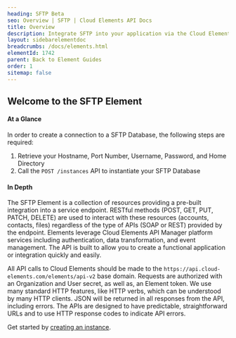 ```yaml
---
heading: SFTP Beta
seo: Overview | SFTP | Cloud Elements API Docs
title: Overview
description: Integrate SFTP into your application via the Cloud Elements APIs.
layout: sidebarelementdoc
breadcrumbs: /docs/elements.html
elementId: 1742
parent: Back to Element Guides
order: 1
sitemap: false
---
```


## Welcome to the SFTP Element


#### At a Glance

In order to create a connection to a SFTP Database, the following steps are required:

1. Retrieve your Hostname, Port Number, Username, Password, and Home Directory
2. Call the `POST /instances` API to instantiate your SFTP Database

#### In Depth

The SFTP Element is a collection of resources providing a pre-built integration into a service endpoint. RESTful methods (POST, GET, PUT, PATCH, DELETE) are used to interact with these resources (accounts, contacts, files) regardless of the type of APIs (SOAP or REST) provided by the endpoint. Elements leverage Cloud Elements API Manager platform services including authentication, data transformation, and event management.  The API is built to allow you to create a functional application or integration quickly and easily.

All API calls to Cloud Elements should be made to the `https://api.cloud-elements.com/elements/api-v2` base domain. Requests are authorized with an Organization and User secret, as well as, an Element token.  We use many standard HTTP features, like HTTP verbs, which can be understood by many HTTP clients. JSON will be returned in all responses from the API, including errors. The APIs are designed to have predictable, straightforward URLs and to use HTTP response codes to indicate API errors.

Get started by [creating an instance](sftp-create-instance.html).
